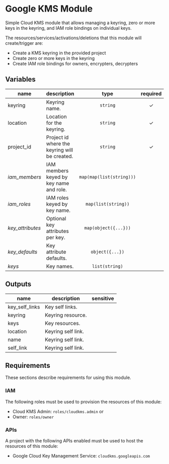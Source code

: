 # Google KMS Module

Simple Cloud KMS module that allows managing a keyring, zero or more keys in the keyring, and IAM role bindings on individual keys.

The resources/services/activations/deletions that this module will create/trigger are:

- Create a KMS keyring in the provided project
- Create zero or more keys in the keyring
- Create IAM role bindings for owners, encrypters, decrypters

<!-- BEGIN TFDOC -->
## Variables

| name | description | type | required | default |
|---|---|:---: |:---:|:---:|
| keyring | Keyring name. | <code title="">string</code> | ✓ |  |
| location | Location for the keyring. | <code title="">string</code> | ✓ |  |
| project_id | Project id where the keyring will be created. | <code title="">string</code> | ✓ |  |
| *iam_members* | IAM members keyed by key name and role. | <code title="map&#40;map&#40;list&#40;string&#41;&#41;&#41;">map(map(list(string)))</code> |  | <code title="">{}</code> |
| *iam_roles* | IAM roles keyed by key name. | <code title="map&#40;list&#40;string&#41;&#41;">map(list(string))</code> |  | <code title="">{}</code> |
| *key_attributes* | Optional key attributes per key. | <code title="map&#40;object&#40;&#123;&#10;protected       &#61; bool&#10;rotation_period &#61; string&#10;&#125;&#41;&#41;">map(object({...}))</code> |  | <code title="">{}</code> |
| *key_defaults* | Key attribute defaults. | <code title="object&#40;&#123;&#10;protected       &#61; bool&#10;rotation_period &#61; string&#10;&#125;&#41;">object({...})</code> |  | <code title="&#123;&#10;protected       &#61; true&#10;rotation_period &#61; &#34;100000s&#34;&#10;&#125;">...</code> |
| *keys* | Key names. | <code title="list&#40;string&#41;">list(string)</code> |  | <code title="">[]</code> |

## Outputs

| name | description | sensitive |
|---|---|:---:|
| key_self_links | Key self links. |  |
| keyring | Keyring resource. |  |
| keys | Key resources. |  |
| location | Keyring self link. |  |
| name | Keyring self link. |  |
| self_link | Keyring self link. |  |
<!-- END TFDOC -->

## Requirements

These sections describe requirements for using this module.

### IAM

The following roles must be used to provision the resources of this module:

- Cloud KMS Admin: `roles/cloudkms.admin` or
- Owner: `roles/owner`

### APIs

A project with the following APIs enabled must be used to host the
resources of this module:

- Google Cloud Key Management Service: `cloudkms.googleapis.com`
